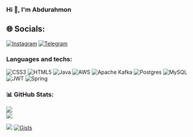 ### Hi 👋, I'm Abdurahmon


## 🌐 Socials:
[![Instagram](https://img.shields.io/badge/Instagram-%23E4405F.svg?logo=Instagram&logoColor=white)](https://instagram.com/therlAbdurahmon) 
[![Telegram](https://img.shields.io/badge/-telegram-red?color=white&logo=telegram&logoColor=black)](https://t.me/MirmaxsudovAbdurahmon)

###  Languages and techs:
![CSS3](https://img.shields.io/badge/css3-%231572B6.svg?style=for-the-badge&logo=css3&logoColor=white) ![HTML5](https://img.shields.io/badge/html5-%23E34F26.svg?style=for-the-badge&logo=html5&logoColor=white) ![Java](https://img.shields.io/badge/java-%23ED8B00.svg?style=for-the-badge&logo=openjdk&logoColor=white) ![AWS](https://img.shields.io/badge/AWS-%23FF9900.svg?style=for-the-badge&logo=amazon-aws&logoColor=white) ![Apache Kafka](https://img.shields.io/badge/Apache%20Kafka-000?style=for-the-badge&logo=apachekafka) ![Postgres](https://img.shields.io/badge/postgres-%23316192.svg?style=for-the-badge&logo=postgresql&logoColor=white) ![MySQL](https://img.shields.io/badge/mysql-%2300000f.svg?style=for-the-badge&logo=mysql&logoColor=white) ![JWT](https://img.shields.io/badge/JWT-black?style=for-the-badge&logo=JSON%20web%20tokens) ![Spring](https://img.shields.io/badge/spring-%236DB33F.svg?style=for-the-badge&logo=spring&logoColor=white)
### 📊 GitHub Stats:
![](https://github-readme-stats.vercel.app/api?username=mirmaxsudov&theme=dark&hide_border=false&include_all_commits=true&count_private=true)<br/>
![](https://github-readme-streak-stats.herokuapp.com/?user=mirmaxsudov&theme=dark&hide_border=false)<br/>


![](https://komarev.com/ghpvc/?username=mirmaxsudov)
[![Gists](https://img.shields.io/badge/Gists-%231187F2.svg?style=for-the-badge&logo=github)](https://gist.github.com/mirmaxsudov)

